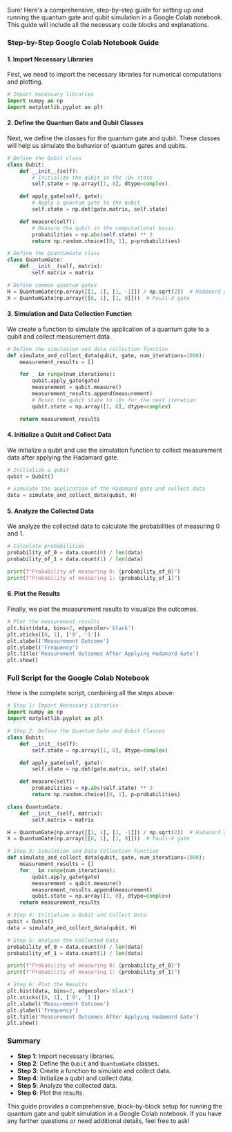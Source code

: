 Sure! Here's a comprehensive, step-by-step guide for setting up and running the quantum gate and qubit simulation in a Google Colab notebook. This guide will include all the necessary code blocks and explanations.

### Step-by-Step Google Colab Notebook Guide

#### 1. Import Necessary Libraries

First, we need to import the necessary libraries for numerical computations and plotting.

```python
# Import necessary libraries
import numpy as np
import matplotlib.pyplot as plt
```

#### 2. Define the Quantum Gate and Qubit Classes

Next, we define the classes for the quantum gate and qubit. These classes will help us simulate the behavior of quantum gates and qubits.

```python
# Define the Qubit class
class Qubit:
    def __init__(self):
        # Initialize the qubit in the |0> state
        self.state = np.array([1, 0], dtype=complex)

    def apply_gate(self, gate):
        # Apply a quantum gate to the qubit
        self.state = np.dot(gate.matrix, self.state)

    def measure(self):
        # Measure the qubit in the computational basis
        probabilities = np.abs(self.state) ** 2
        return np.random.choice([0, 1], p=probabilities)

# Define the QuantumGate class
class QuantumGate:
    def __init__(self, matrix):
        self.matrix = matrix

# Define common quantum gates
H = QuantumGate(np.array([[1, 1], [1, -1]]) / np.sqrt(2))  # Hadamard gate
X = QuantumGate(np.array([[0, 1], [1, 0]]))  # Pauli-X gate
```

#### 3. Simulation and Data Collection Function

We create a function to simulate the application of a quantum gate to a qubit and collect measurement data.

```python
# Define the simulation and data collection function
def simulate_and_collect_data(qubit, gate, num_iterations=1000):
    measurement_results = []

    for _ in range(num_iterations):
        qubit.apply_gate(gate)
        measurement = qubit.measure()
        measurement_results.append(measurement)
        # Reset the qubit state to |0> for the next iteration
        qubit.state = np.array([1, 0], dtype=complex)

    return measurement_results
```

#### 4. Initialize a Qubit and Collect Data

We initialize a qubit and use the simulation function to collect measurement data after applying the Hadamard gate.

```python
# Initialize a qubit
qubit = Qubit()

# Simulate the application of the Hadamard gate and collect data
data = simulate_and_collect_data(qubit, H)
```

#### 5. Analyze the Collected Data

We analyze the collected data to calculate the probabilities of measuring 0 and 1.

```python
# Calculate probabilities
probability_of_0 = data.count(0) / len(data)
probability_of_1 = data.count(1) / len(data)

print(f"Probability of measuring 0: {probability_of_0}")
print(f"Probability of measuring 1: {probability_of_1}")
```

#### 6. Plot the Results

Finally, we plot the measurement results to visualize the outcomes.

```python
# Plot the measurement results
plt.hist(data, bins=2, edgecolor='black')
plt.xticks([0, 1], ['0', '1'])
plt.xlabel('Measurement Outcome')
plt.ylabel('Frequency')
plt.title('Measurement Outcomes After Applying Hadamard Gate')
plt.show()
```

### Full Script for the Google Colab Notebook

Here is the complete script, combining all the steps above:

```python
# Step 1: Import Necessary Libraries
import numpy as np
import matplotlib.pyplot as plt

# Step 2: Define the Quantum Gate and Qubit Classes
class Qubit:
    def __init__(self):
        self.state = np.array([1, 0], dtype=complex)

    def apply_gate(self, gate):
        self.state = np.dot(gate.matrix, self.state)

    def measure(self):
        probabilities = np.abs(self.state) ** 2
        return np.random.choice([0, 1], p=probabilities)

class QuantumGate:
    def __init__(self, matrix):
        self.matrix = matrix

H = QuantumGate(np.array([[1, 1], [1, -1]]) / np.sqrt(2))  # Hadamard gate
X = QuantumGate(np.array([[0, 1], [1, 0]]))  # Pauli-X gate

# Step 3: Simulation and Data Collection Function
def simulate_and_collect_data(qubit, gate, num_iterations=1000):
    measurement_results = []
    for _ in range(num_iterations):
        qubit.apply_gate(gate)
        measurement = qubit.measure()
        measurement_results.append(measurement)
        qubit.state = np.array([1, 0], dtype=complex)
    return measurement_results

# Step 4: Initialize a Qubit and Collect Data
qubit = Qubit()
data = simulate_and_collect_data(qubit, H)

# Step 5: Analyze the Collected Data
probability_of_0 = data.count(0) / len(data)
probability_of_1 = data.count(1) / len(data)

print(f"Probability of measuring 0: {probability_of_0}")
print(f"Probability of measuring 1: {probability_of_1}")

# Step 6: Plot the Results
plt.hist(data, bins=2, edgecolor='black')
plt.xticks([0, 1], ['0', '1'])
plt.xlabel('Measurement Outcome')
plt.ylabel('Frequency')
plt.title('Measurement Outcomes After Applying Hadamard Gate')
plt.show()
```

### Summary

- **Step 1**: Import necessary libraries.
- **Step 2**: Define the `Qubit` and `QuantumGate` classes.
- **Step 3**: Create a function to simulate and collect data.
- **Step 4**: Initialize a qubit and collect data.
- **Step 5**: Analyze the collected data.
- **Step 6**: Plot the results.

This guide provides a comprehensive, block-by-block setup for running the quantum gate and qubit simulation in a Google Colab notebook. If you have any further questions or need additional details, feel free to ask!